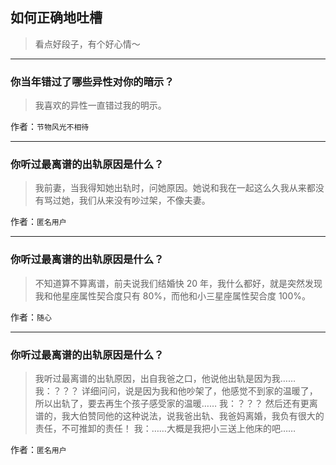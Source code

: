 ## 如何正确地吐槽

> 看点好段子，有个好心情～


 
---

### 你当年错过了哪些异性对你的暗示？

> 我喜欢的异性一直错过我的明示。


作者：`节物风光不相待`

---

### 你听过最离谱的出轨原因是什么？

> 我前妻，当我得知她出轨时，问她原因。她说和我在一起这么久我从来都没有骂过她，我们从来没有吵过架，不像夫妻。


作者：`匿名用户`

---

### 你听过最离谱的出轨原因是什么？

> 不知道算不算离谱，前夫说我们结婚快 20 年，我什么都好，就是突然发现我和他星座属性契合度只有 80%，而他和小三星座属性契合度 100%。


作者：`随心`

---

### 你听过最离谱的出轨原因是什么？

> 我听过最离谱的出轨原因，出自我爸之口，他说他出轨是因为我……
> 我：？？？
> 详细问问，说是因为我和他吵架了，他感觉不到家的温暖了，所以出轨了，要去再生个孩子感受家的温暖……
> 我：？？？
> 然后还有更离谱的，我大伯赞同他的这种说法，说我爸出轨、我爸妈离婚，我负有很大的责任，不可推卸的责任！
> 我：……大概是我把小三送上他床的吧……


作者：`匿名用户`
